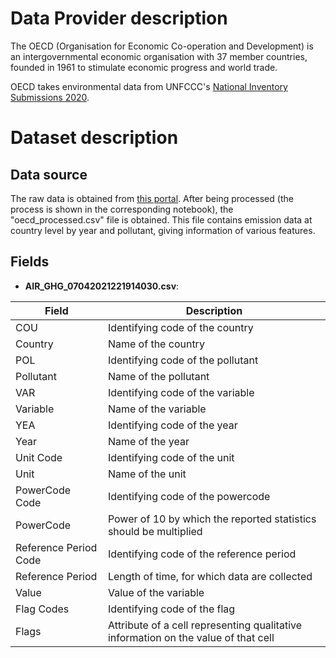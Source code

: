 
# Data Provider description

The OECD (Organisation for Economic Co-operation and Development) is an intergovernmental economic organisation with 37 member countries, founded in 1961 to stimulate economic progress and world trade.

OECD takes environmental data from UNFCCC's [National Inventory Submissions 2020](https://unfccc.int/process-and-meetings/transparency-and-reporting/greenhouse-gas-data/information-on-data-sources).

# Dataset description

## Data source

The raw data is obtained from [this portal](https://stats.oecd.org/Index.aspx?DataSetCode=AIR_GHG).
After being processed (the process is shown in the corresponding notebook), the "oecd_processed.csv" file is obtained. This file contains emission data at country level by year and pollutant, giving information of various features.

## Fields

- **AIR_GHG_07042021221914030.csv**:

| Field | Description |
| ---- | ------------------- |
| COU | Identifying code of the country |
| Country | Name of the country |
| POL | Identifying code of the pollutant |
| Pollutant | Name of the pollutant |
| VAR | Identifying code of the variable |
| Variable | Name of the variable |
| YEA | Identifying code of the year |
| Year | Name of the year |
| Unit Code | Identifying code of the unit |
| Unit | Name of the unit |
| PowerCode Code | Identifying code of the powercode |
| PowerCode | Power of 10 by which the reported statistics should be multiplied |
| Reference Period Code | Identifying code of the reference period |
| Reference Period | Length of time, for which data are collected |
| Value | Value of the variable |
| Flag Codes | Identifying code of the flag |
| Flags | Attribute of a cell representing qualitative information on the value of that cell |
